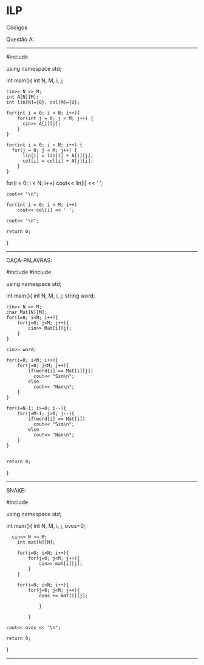 # ILP
Códigos


Questão A:
**************************************************************************************************

#include <iostream>

using namespace std;


int main(){
	int N, M, i, j;
	
	cin>> N >> M;
	int A[N][M];
	int lin[N]={0}, col[M]={0};
	
	for(int i = 0; i < N; i++){
		for(int j = 0; j < M; j++) {
		  cin>> A[i][j];
		}
	}
	
	for(int i = 0; i < N; i++) {
	  for(j = 0; j < M; j++) {
		  lin[i] = lin[i] + A[i][j];
		  col[i] = col[i] + A[j][i];
		}
	}
		  
		  
  for(i = 0; i < N; i++)
	  cout<< lin[i] << ' ';
		    
	cout<< "\n";
		    
	for(int i = 0; i < M; i++)  
		cout<< col[i] << ' ';
		    
	cout<< "\n";
	
	return 0;		    
}

*******************************************************************************************************
CAÇA-PALAVRAS:

#include <iostream>
#include <string>

using namespace std;

int main(){
	int N, M, i, j;
	string word;
	
	cin>> N >> M;
	char Mat[N][M];
	for(i=0; i<N; i++){
		for(j=0; j<M; j++){
			cin>> Mat[i][j];
		}
	}
	
	cin>> word;
	
	for(i=0; i<N; i++){
		for(j=0; j<M; j++){
			if(word[i] == Mat[i][j])
			  cout<< "Sim\n";
			else
			  cout<< "Nao\n";
		}
	}
	
	for(i=N-1; i>=0; i--){
		for(j=M-1; j>0; j--){
			if(word[i] == Mat[i])
			  cout<< "Sim\n";
			else
			  cout<< "Nao\n";
		}
	}
	
	
	return 0;
}

***************************************************************************************
SNAKE:

#include <iostream>

using namespace std;

int main(){
	int N, M, i, j, ovos=0;
	  
	  cin>> N >> M;
		int mat[N][M];
		
		for(i=0; i<N; i++){
			for(j=0; j<M; j++){
				cin>> mat[i][j];
			}
		}
		
		for(i=0; i<N; i++){
			for(j=0; j<M; j++){
				ovos += mat[i][j];
									
				}
				
			}	
	
	cout<< ovos << "\n";
	
	return 0;
}

********************************************************************************************************


